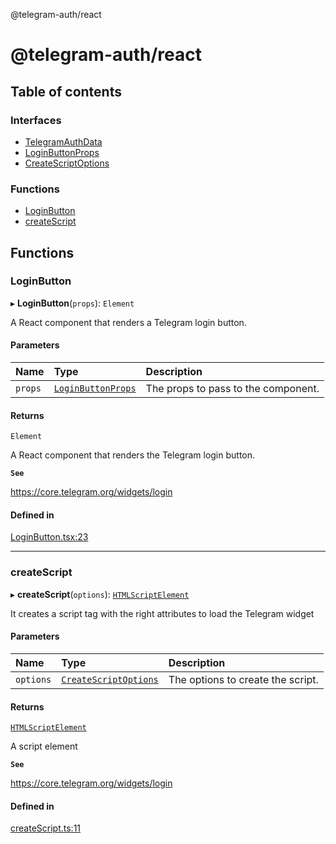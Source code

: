 @telegram-auth/react

# @telegram-auth/react

## Table of contents

### Interfaces

- [TelegramAuthData](interfaces/TelegramAuthData.md)
- [LoginButtonProps](interfaces/LoginButtonProps.md)
- [CreateScriptOptions](interfaces/CreateScriptOptions.md)

### Functions

- [LoginButton](README.md#loginbutton)
- [createScript](README.md#createscript)

## Functions

### LoginButton

▸ **LoginButton**(`props`): `Element`

A React component that renders a Telegram login button.

#### Parameters

| Name | Type | Description |
| :------ | :------ | :------ |
| `props` | [`LoginButtonProps`](interfaces/LoginButtonProps.md) | The props to pass to the component. |

#### Returns

`Element`

A React component that renders the Telegram login button.

**`See`**

https://core.telegram.org/widgets/login

#### Defined in

[LoginButton.tsx:23](https://github.com/manzoorwanijk/telegram-auth/blob/5d7eb0c/packages/react/src/LoginButton.tsx#L23)

___

### createScript

▸ **createScript**(`options`): [`HTMLScriptElement`]( https://developer.mozilla.org/en-US/docs/Web/API/HTMLScriptElement )

It creates a script tag with the right attributes to load the Telegram widget

#### Parameters

| Name | Type | Description |
| :------ | :------ | :------ |
| `options` | [`CreateScriptOptions`](interfaces/CreateScriptOptions.md) | The options to create the script. |

#### Returns

[`HTMLScriptElement`]( https://developer.mozilla.org/en-US/docs/Web/API/HTMLScriptElement )

A script element

**`See`**

https://core.telegram.org/widgets/login

#### Defined in

[createScript.ts:11](https://github.com/manzoorwanijk/telegram-auth/blob/5d7eb0c/packages/react/src/createScript.ts#L11)
